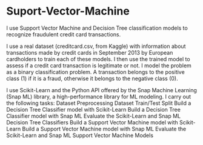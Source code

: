 # Suport-Vector-Machine
I use Support Vector Machine and Decision Tree classification models to recognize fraudulent credit card transactions.

I use a real dataset (creditcard.csv, from Kaggle) with information about transactions made by credit cards in September 2013 by European cardholders to train each of these models. I then use the trained model to assess if a credit card transaction is legitimate or not. I model the problem as a binary classification problem. A transaction belongs to the positive class (1) if it is a fraud, otherwise it belongs to the negative class (0).

I use Scikit-Learn and the Python API offered by the Snap Machine Learning (Snap ML) library, a high-performance library for ML modeling. I carry out the following tasks:
Dataset Preprocessing
Dataset Train/Test Split
Build a Decision Tree Classifier model with Scikit-Learn
Build a Decision Tree Classifier model with Snap ML
Evaluate the Scikit-Learn and Snap ML Decision Tree Classifiers
Build a Support Vector Machine model with Scikit-Learn
Build a Support Vector Machine model with Snap ML
Evaluate the Scikit-Learn and Snap ML Support Vector Machine Models


